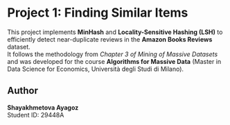 # Project 1: Finding Similar Items

This project implements **MinHash** and **Locality-Sensitive Hashing (LSH)** to efficiently detect near-duplicate reviews in the **Amazon Books Reviews** dataset.  
It follows the methodology from *Chapter 3 of Mining of Massive Datasets* and was developed for the course **Algorithms for Massive Data** (Master in Data Science for Economics, Università degli Studi di Milano).

## Author
**Shayakhmetova Ayagoz**  
Student ID: 29448A  
